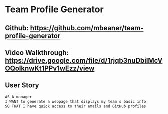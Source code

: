 # Team Profile Generator

## Github: https://github.com/mbeaner/team-profile-generator

## Video Walkthrough: https://drive.google.com/file/d/1rjqb3nuDbilMcVOQolknwKt1PPv1wEzz/view

## User Story

```md
AS A manager
I WANT to generate a webpage that displays my team's basic info
SO THAT I have quick access to their emails and GitHub profiles
```